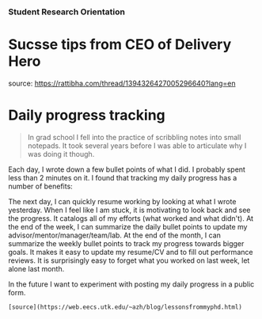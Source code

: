 

### Student Research Orientation 

# Sucsse tips from CEO of Delivery Hero

source: https://rattibha.com/thread/1394326427005296640?lang=en


# Daily progress tracking

> In grad school I fell into the practice of scribbling notes into small notepads. It took several years before I was able to articulate why I was doing it though.

Each day, I wrote down a few bullet points of what I did. I probably spent less than 2 minutes on it. I found that tracking my daily progress has a number of benefits:

The next day, I can quickly resume working by looking at what I wrote yesterday. When I feel like I am stuck, it is motivating to look back and see the progress. It catalogs all of my efforts (what worked and what didn't). At the end of the week, I can summarize the daily bullet points to update my advisor/mentor/manager/team/lab. At the end of the month, I can summarize the weekly bullet points to track my progress towards bigger goals.
It makes it easy to update my resume/CV and to fill out performance reviews. It is surprisingly easy to forget what you worked on last week, let alone last month.


In the future I want to experiment with posting my daily progress in a public form.
```
[source](https://web.eecs.utk.edu/~azh/blog/lessonsfrommyphd.html)
